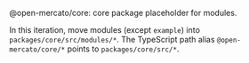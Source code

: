 @open-mercato/core: core package placeholder for modules.

In this iteration, move modules (except `example`) into `packages/core/src/modules/*`.
The TypeScript path alias `@open-mercato/core/*` points to `packages/core/src/*`.
